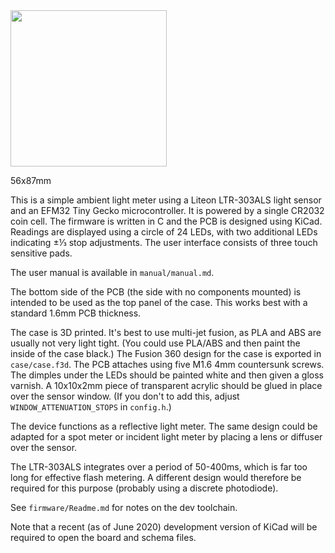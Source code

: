 <img src="https://user-images.githubusercontent.com/120347/83353560-5c061a80-a34b-11ea-853b-c11924ef79d6.jpg" width="250px">

56x87mm

This is a simple ambient light meter using a Liteon LTR-303ALS light sensor and
an EFM32 Tiny Gecko microcontroller. It is powered by a single CR2032 coin cell.
The firmware is written in C and the PCB is designed using KiCad. Readings are
displayed using a circle of 24 LEDs, with two additional LEDs indicating ±⅓ stop
adjustments. The user interface consists of three touch sensitive pads.

The user manual is available in `manual/manual.md`.

The bottom side of the PCB (the side with no components mounted) is intended to
be used as the top panel of the case. This works best with a standard 1.6mm PCB
thickness.

The case is 3D printed. It's best to use multi-jet fusion, as PLA and ABS are
usually not very light tight. (You could use PLA/ABS and then paint the inside of the case black.)
The Fusion 360 design for the case is exported in
`case/case.f3d`. The PCB attaches using five M1.6 4mm countersunk screws.
The dimples under the LEDs should be painted white and then given a gloss varnish.
A 10x10x2mm piece of transparent acrylic should be glued in place over the sensor
window. (If you don't to add this, adjust `WINDOW_ATTENUATION_STOPS` in `config.h`.)

The device functions as a reflective light meter. The same design could be
adapted for a spot meter or incident light meter by placing a lens or diffuser
over the sensor.

The LTR-303ALS integrates over a period of 50-400ms, which is far too long for
effective flash metering. A different design would therefore be required for
this purpose (probably using a discrete photodiode).

See `firmware/Readme.md` for notes on the dev toolchain.

Note that a recent (as of June 2020) development version of KiCad will be
required to open the board and schema files.
